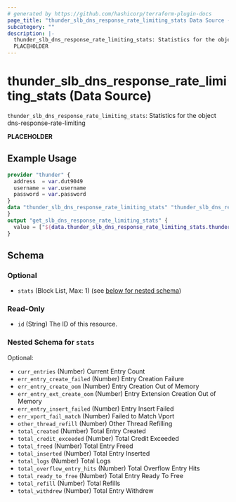 ```yaml
---
# generated by https://github.com/hashicorp/terraform-plugin-docs
page_title: "thunder_slb_dns_response_rate_limiting_stats Data Source - terraform-provider-thunder"
subcategory: ""
description: |-
  thunder_slb_dns_response_rate_limiting_stats: Statistics for the object dns-response-rate-limiting
  PLACEHOLDER
---
```


# thunder_slb_dns_response_rate_limiting_stats (Data Source)

`thunder_slb_dns_response_rate_limiting_stats`: Statistics for the object dns-response-rate-limiting

__PLACEHOLDER__

## Example Usage

```terraform
provider "thunder" {
  address  = var.dut9049
  username = var.username
  password = var.password
}
data "thunder_slb_dns_response_rate_limiting_stats" "thunder_slb_dns_response_rate_limiting_stats" {
}
output "get_slb_dns_response_rate_limiting_stats" {
  value = ["${data.thunder_slb_dns_response_rate_limiting_stats.thunder_slb_dns_response_rate_limiting_stats}"]
}
```

<!-- schema generated by tfplugindocs -->
## Schema

### Optional

- `stats` (Block List, Max: 1) (see [below for nested schema](#nestedblock--stats))

### Read-Only

- `id` (String) The ID of this resource.

<a id="nestedblock--stats"></a>
### Nested Schema for `stats`

Optional:

- `curr_entries` (Number) Current Entry Count
- `err_entry_create_failed` (Number) Entry Creation Failure
- `err_entry_create_oom` (Number) Entry Creation Out of Memory
- `err_entry_ext_create_oom` (Number) Entry Extension Creation Out of Memory
- `err_entry_insert_failed` (Number) Entry Insert Failed
- `err_vport_fail_match` (Number) Failed to Match Vport
- `other_thread_refill` (Number) Other Thread Refilling
- `total_created` (Number) Total Entry Created
- `total_credit_exceeded` (Number) Total Credit Exceeded
- `total_freed` (Number) Total Entry Freed
- `total_inserted` (Number) Total Entry Inserted
- `total_logs` (Number) Total Logs
- `total_overflow_entry_hits` (Number) Total Overflow Entry Hits
- `total_ready_to_free` (Number) Total Entry Ready To Free
- `total_refill` (Number) Total Refills
- `total_withdrew` (Number) Total Entry Withdrew


